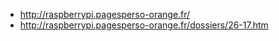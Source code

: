 - http://raspberrypi.pagesperso-orange.fr/
- http://raspberrypi.pagesperso-orange.fr/dossiers/26-17.htm
